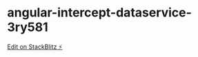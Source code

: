 # angular-intercept-dataservice-3ry581

[Edit on StackBlitz ⚡️](https://stackblitz.com/edit/angular-intercept-dataservice-3ry581)